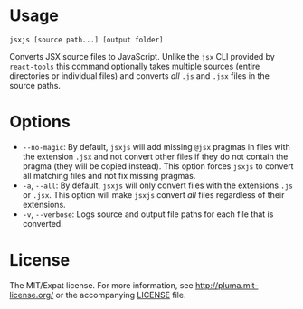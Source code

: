 # Usage

`jsxjs [source path...] [output folder]`

Converts JSX source files to JavaScript. Unlike the `jsx` CLI provided by `react-tools` this command optionally takes multiple sources (entire directories or individual files) and converts *all* `.js` and `.jsx` files in the source paths.

# Options

* `--no-magic`: By default, `jsxjs` will add missing `@jsx` pragmas in files with the extension `.jsx` and not convert other files if they do not contain the pragma (they will be copied instead). This option forces `jsxjs` to convert all matching files and not fix missing pragmas.
* `-a`, `--all`: By default, `jsxjs` will only convert files with the extensions `.js` or `.jsx`. This option will make `jsxjs` convert *all* files regardless of their extensions.
* `-v`, `--verbose`: Logs source and output file paths for each file that is converted.

# License

The MIT/Expat license. For more information, see http://pluma.mit-license.org/ or the accompanying [LICENSE](https://github.com/pluma/jsxjs/blob/master/LICENSE) file.